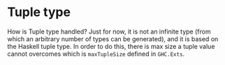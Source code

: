 # Tuple type
How is Tuple type handled? Just for now, it is not an infinite type (from which an arbitrary number of types can be generated), 
and it is based on the Haskell tuple type. In order to do this, there is max size a tuple value cannot overcomes which is
`maxTupleSize` defined in `GHC.Exts`.
